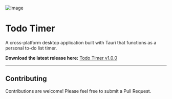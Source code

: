 ![image](https://github.com/user-attachments/assets/dfdbba01-c686-4439-b382-fb95507f5e61)

# Todo Timer

A cross-platform desktop application built with Tauri that functions as a personal to-do list timer.

**Download the latest release here:** [Todo Timer v1.0.0](https://github.com/mayank-hassija/todo-timer/releases)

---

## Contributing

Contributions are welcome! Please feel free to submit a Pull Request.
